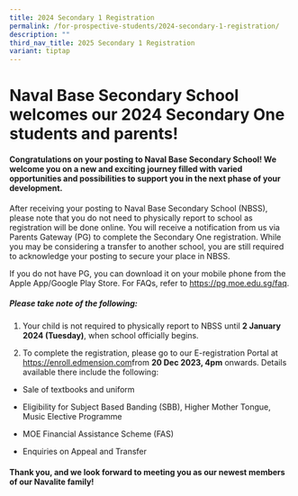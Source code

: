 ```yaml
---
title: 2024 Secondary 1 Registration
permalink: /for-prospective-students/2024-secondary-1-registration/
description: ""
third_nav_title: 2025 Secondary 1 Registration
variant: tiptap
---
```

<h1>Naval Base Secondary School welcomes our 2024 Secondary One students and parents!</h1>
<h4>Congratulations on your posting to Naval Base Secondary School! We welcome you on a new and exciting journey filled with varied opportunities and possibilities to support you in the next phase of your development.</h4>
<p>After receiving your posting to Naval Base Secondary School (NBSS), please
note that you do not need to physically report to school as registration
will be done online. You will receive a notification from us via Parents
Gateway (PG) to complete the Secondary One registration. While you may
be considering a transfer to another school, you are still required to
acknowledge your posting to secure your place in NBSS.&nbsp;</p>
<p>If you do not have PG,&nbsp;you can download it on your mobile phone from
the Apple App/Google Play Store. For FAQs, refer to <a href="https://pg.moe.edu.sg/faq" rel="noopener noreferrer nofollow" target="_blank">https://pg.moe.edu.sg/faq</a>.</p>
<h5>Please take note of the following:</h5>
<ol data-tight="true" class="tight">
<li>
<p>Your child is not required to physically report to NBSS until <strong>2 January 2024 (Tuesday)</strong>,
when school officially begins.</p>
</li>
<li>
<p>To complete the registration, please go to our E-registration Portal at
<a href="https://enroll.edmension.com" rel="noopener noreferrer nofollow" target="_blank">https://enroll.edmension.com</a>from <strong>20 Dec 2023, 4pm</strong> onwards.
Details available there include the following:</p>
</li>
</ol>
<ul data-tight="true" class="tight">
<li>
<p>Sale of textbooks and uniform</p>
</li>
<li>
<p>Eligibility for Subject Based Banding (SBB), Higher Mother Tongue, Music
Elective Programme</p>
</li>
<li>
<p>MOE Financial Assistance Scheme (FAS)</p>
</li>
<li>
<p>Enquiries on Appeal and Transfer</p>
</li>
</ul>
<h4>Thank you, and we look forward to meeting you as our newest members of our Navalite family!</h4>
<p></p>